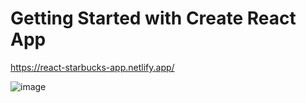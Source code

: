 # Getting Started with Create React App

https://react-starbucks-app.netlify.app/


![image](https://user-images.githubusercontent.com/102621896/216623754-748988ea-eb59-49e6-ae19-8d5beddd56c6.png)

